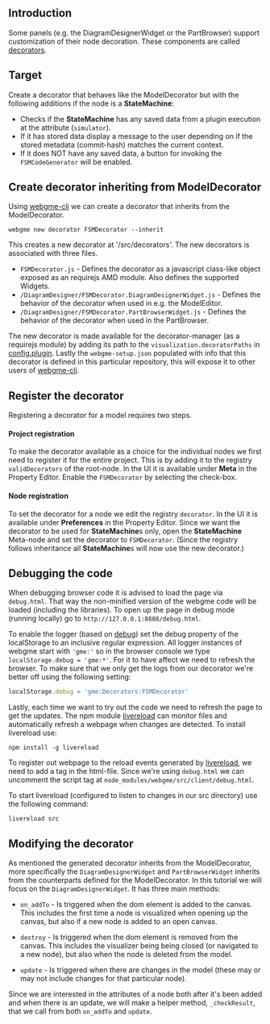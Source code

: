 ## Introduction
Some panels (e.g. the DiagramDesignerWidget or the PartBrowser) support customization of their node decoration.
These components are called [decorators](https://github.com/webgme/webgme/wiki/GME-Decorators).

## Target
Create a decorator that behaves like the ModelDecorator but with the following additions if the node is a **StateMachine**:
 - Checks if the **StateMachine** has any saved data from a plugin execution at the attribute (`simulator`).
 - If it has stored data display a message to the user depending on if the stored metadata (commit-hash) matches the current context.
 - If it does NOT have any saved data, a button for invoking the `FSMCodeGenerator` will be enabled.

## Create decorator inheriting from ModelDecorator
Using [webgme-cli](https://github.com/webgme/webgme-cli) we can create a decorator that inherits from the ModelDecorator.
 ```
 webgme new decorator FSMDecorator --inherit
 ```
This creates a new decorator at '/src/decorators'. The new decorators is associated with three files.
- `FSMDecorator.js` - Defines the decorator as a javascript class-like object exposed as an requirejs AMD module. Also defines the supported Widgets.
- `/DiagramDesigner/FSMDecorator.DiagramDesignerWidget.js` - Defines the behavior of the decorator when used in e.g. the ModelEditor.
- `/DiagramDesigner/FSMDecorator.PartBrowserWidget.js` - Defines the behavior of the decorator when used in the PartBrowser.

The new decorator is made available for the decorator-manager (as a requirejs module) by adding its path to the `visualization.decoratorPaths` in [config.plugin](https://github.com/webgme/webgme/tree/master/config#visualization).
Lastly the `webgme-setup.json` populated with info that this decorator is defined in this particular repository, this will expose it to other users of [webgme-cli](https://github.com/webgme/webgme-cli).

## Register the decorator
Registering a decorator for a model requires two steps.
#### Project registration
To make the decorator available as a choice for the individual nodes we first need to register it for the entire project. 
This is by adding it to the registry `validDecorators` of the root-node. In the UI it is available under **Meta** in the Property Editor. 
Enable the `FSMDecorator` by selecting the check-box.

#### Node registration
To set the decorator for a node we edit the registry `decorator`. In the UI it is available under **Preferences** in the Property Editor.
Since we want the decorator to be used for **StateMachine**s only, open the **StateMachine** Meta-node and set the decorator to `FSMDecorator`.
(Since the registry follows inheritance all **StateMachine**s will now use the new decorator.)

## Debugging the code
When debugging browser code it is advised to load the page via `debug.html`. That way the non-minified version of the webgme code will be loaded (including the libraries).
To open up the page in debug mode (running locally) go to `http://127.0.0.1:8888/debug.html`.

To enable the logger (based on [debug](https://github.com/visionmedia/debug)) set the debug property of the localStorage to an inclusive regular expression. 
All logger instances of webgme start with `'gme:'` so in the browser console we type `localStorage.debug = 'gme:*'`. For it to have affect we need to refresh the browser. 
To make sure that we only get the logs from our decorator we're better off using the following setting:

```javascript
localStorage.debug = 'gme:Decorators:FSMDecorator'
```

Lastly, each time we want to try out the code we need to refresh the page to get the updates. The npm module [livereload](https://www.npmjs.com/package/livereload)
can monitor files and automatically refresh a webpage when changes are detected. To install livereload use:
```
npm install -g livereload
```

To register out webpage to the reload events generated by [livereload](https://www.npmjs.com/package/livereload), we need to add a tag in the html-file. Since we're using
`debug.html` we can uncomment the script tag at `node_modules/webgme/src/client/debug.html`.

To start livereload (configured to listen to changes in our src directory) use the following command:
```
livereload src
```


## Modifying the decorator
As mentioned the generated decorator inherits from the ModelDecorator, more specifically the `DiagramDesignerWidget` and `PartBrowserWidget` inherits from the counterparts
defined for the ModelDecorator. In this tutorial we will focus on the `DiagramDesignerWidget`. It has three main methods:

- `on_addTo` - Is triggered when the dom element is added to the canvas. This includes the first time a node is
visualized when opening up the canvas, but also if a new node is added to an open canvas.

- `destroy` - Is triggered when the dom element is removed from the canvas. This includes the visualizer being
being closed (or navigated to a new node), but also when the node is deleted from the model.

- `update` - Is triggered when there are changes in the model (these may or may not include changes for that
particular node).

Since we are interested in the attributes of a node both after it's been added and when there is an update, we
will make a helper method, `_checkResult`, that we call from both `on_addTo` and `update`.

